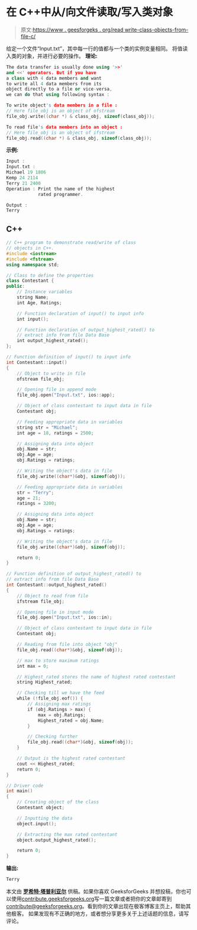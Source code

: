 # 在 C++中从/向文件读取/写入类对象

> 原文:[https://www . geesforgeks . org/read write-class-objects-from-file-c/](https://www.geeksforgeeks.org/readwrite-class-objects-fromto-file-c/)

给定一个文件“Input.txt”，其中每一行的值都与一个类的实例变量相同。
将值读入类的对象，并进行必要的操作。
**理论:**

```cpp
The data transfer is usually done using '>>'
and <<' operators. But if you have
a class with 4 data members and want 
to write all 4 data members from its
object directly to a file or vice-versa, 
we can do that using following syntax :

To write object's data members in a file :
// Here file_obj is an object of ofstream
file_obj.write((char *) & class_obj, sizeof(class_obj));

To read file's data members into an object :
// Here file_obj is an object of ifstream
file_obj.read((char *) & class_obj, sizeof(class_obj));

```

**示例:**

```cpp
Input : 
Input.txt :
Michael 19 1806
Kemp 24 2114
Terry 21 2400
Operation : Print the name of the highest 
            rated programmer.

Output : 
Terry

```

## C++

```cpp
// C++ program to demonstrate read/write of class
// objects in C++.
#include <iostream>
#include <fstream>
using namespace std;

// Class to define the properties
class Contestant {
public:
    // Instance variables
    string Name;
    int Age, Ratings;

    // Function declaration of input() to input info
    int input();

    // Function declaration of output_highest_rated() to
    // extract info from file Data Base
    int output_highest_rated();
};

// Function definition of input() to input info
int Contestant::input()
{
    // Object to write in file
    ofstream file_obj;

    // Opening file in append mode
    file_obj.open("Input.txt", ios::app);

    // Object of class contestant to input data in file
    Contestant obj;

    // Feeding appropriate data in variables
    string str = "Michael";
    int age = 18, ratings = 2500;

    // Assigning data into object
    obj.Name = str;
    obj.Age = age;
    obj.Ratings = ratings;

    // Writing the object's data in file
    file_obj.write((char*)&obj, sizeof(obj));

    // Feeding appropriate data in variables
    str = "Terry";
    age = 21;
    ratings = 3200;

    // Assigning data into object
    obj.Name = str;
    obj.Age = age;
    obj.Ratings = ratings;

    // Writing the object's data in file
    file_obj.write((char*)&obj, sizeof(obj));

    return 0;
}

// Function definition of output_highest_rated() to
// extract info from file Data Base
int Contestant::output_highest_rated()
{
    // Object to read from file
    ifstream file_obj;

    // Opening file in input mode
    file_obj.open("Input.txt", ios::in);

    // Object of class contestant to input data in file
    Contestant obj;

    // Reading from file into object "obj"
    file_obj.read((char*)&obj, sizeof(obj));

    // max to store maximum ratings
    int max = 0;

    // Highest_rated stores the name of highest rated contestant
    string Highest_rated;

    // Checking till we have the feed
    while (!file_obj.eof()) {
        // Assigning max ratings
        if (obj.Ratings > max) {
            max = obj.Ratings;
            Highest_rated = obj.Name;
        }

        // Checking further
        file_obj.read((char*)&obj, sizeof(obj));
    }

    // Output is the highest rated contestant
    cout << Highest_rated;
    return 0;
}

// Driver code
int main()
{
    // Creating object of the class
    Contestant object;

    // Inputting the data
    object.input();

    // Extracting the max rated contestant
    object.output_highest_rated();

    return 0;
}
```

**输出:**

```cpp
Terry

```

本文由 [**罗希特·塔普利亚尔**](https://www.linkedin.com/in/rohit-thapliyal-515b5913a/) 供稿。如果你喜欢 GeeksforGeeks 并想投稿，你也可以使用[contribute.geeksforgeeks.org](http://www.contribute.geeksforgeeks.org)写一篇文章或者把你的文章邮寄到 contribute@geeksforgeeks.org。看到你的文章出现在极客博客主页上，帮助其他极客。
如果发现有不正确的地方，或者想分享更多关于上述话题的信息，请写评论。